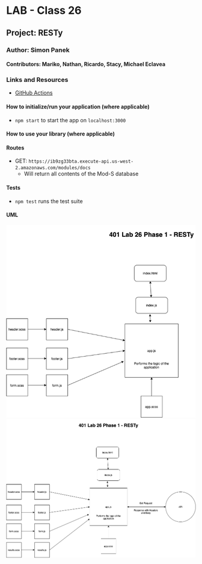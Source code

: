 # LAB - Class 26

## Project: RESTy

### Author: Simon Panek

#### Contributors: Mariko, Nathan, Ricardo, Stacy, Michael Eclavea

### Links and Resources

- [GitHub Actions](https://github.com/simon-panek/RESTy/actions/new)

#### How to initialize/run your application (where applicable)

- `npm start` to start the app on `localhost:3000`

#### How to use your library (where applicable)

#### Routes

- GET: `https://ib9zg33bta.execute-api.us-west-2.amazonaws.com/modules/docs`
  - Will return all contents of the Mod-S database

#### Tests

- `npm test` runs the test suite

#### UML

![UML Diagram Phase 1](resty/401-lab-26-resty-uml.png)
![UML Diagram Phase 2](resty/401-lab-27-resty-uml.png)

